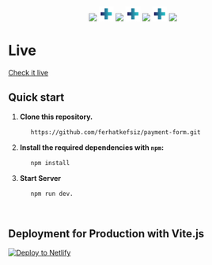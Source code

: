 

<p align="center">
  <img src="https://vitejs.dev/logo.svg" height="60">
  <img src="frontend/images/plus.png"  height="30">

  <img src="https://www.markusantonwolf.com/media/pages/blog/tailwind-css/265298487-1596675041/tailwind-css-logo.svg" height="60">
  <img src="frontend/images/plus.png"  height="30">

  <img src="https://upload.wikimedia.org/wikipedia/commons/thumb/b/bc/PostCSS_Logo.svg/1200px-PostCSS_Logo.svg.png" height="60">
  <img src="frontend/images/plus.png"  height="30">

  <img src="https://i.dlpng.com/static/png/348405_preview.png" height="65" />
  
</p>

#  Live
  [Check it live](https://paymentform-eticsoft.netlify.app/frontend/html/)

 
##  Quick start

1.  **Clone this repository.**

    ```sh
       https://github.com/ferhatkefsiz/payment-form.git
    ```

2. **Install the required dependencies with `npm`:**

    ```sh
       npm install
     ```

3.  **Start Server**

    ```sh
       npm run dev.
    ```
<br>

##  Deployment for Production with Vite.js

 [![Deploy to Netlify](https://www.netlify.com/img/deploy/button.svg)](https://app.netlify.com)

<br>